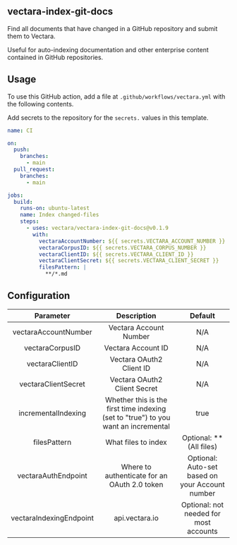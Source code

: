 ## vectara-index-git-docs

Find all documents that have changed in a GitHub repository and submit them to Vectara.

Useful for auto-indexing documentation and other enterprise content contained in GitHub repositories.

## Usage

To use this GitHub action, add a file at `.github/workflows/vectara.yml` with the following contents.

Add secrets to the repository for the `secrets.` values in this template.

```yaml
name: CI

on:
  push:
    branches:
      - main
  pull_request:
    branches:
      - main

jobs:
  build:
    runs-on: ubuntu-latest
    name: Index changed-files
    steps:
      - uses: vectara/vectara-index-git-docs@v0.1.9
        with:
          vectaraAccountNumber: ${{ secrets.VECTARA_ACCOUNT_NUMBER }}
          vectaraCorpusID: ${{ secrets.VECTARA_CORPUS_NUMBER }}
          vectaraClientID: ${{ secrets.VECTARA_CLIENT_ID }}
          vectaraClientSecret: ${{ secrets.VECTARA_CLIENT_SECRET }}
          filesPattern: |
            **/*.md
```

## Configuration
|      Parameter          |   Description                                | Default
|:-----------------------:|:--------------------------------------------:|:----------------------------:
|   vectaraAccountNumber  | Vectara Account Number                       | N/A
|      vectaraCorpusID    | Vectara Account ID                           | N/A
|      vectaraClientID    | Vectara OAuth2 Client ID                     | N/A
|    vectaraClientSecret  | Vectara OAuth2 Client Secret                 | N/A
|   incrementalIndexing   | Whether this is the first time indexing (set to "true") to you want an incremental | true
|       filesPattern      | What files to index                          | Optional: ** (All files)
|   vectaraAuthEndpoint   | Where to authenticate for an OAuth 2.0 token | Optional: Auto-set based on your Account number
| vectaraIndexingEndpoint | api.vectara.io                               | Optional: not needed for most accounts
